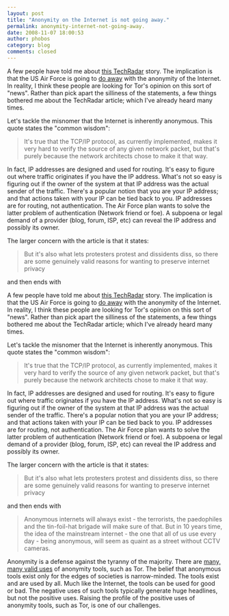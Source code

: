 ```yaml
---
layout: post
title: "Anonymity on the Internet is not going away."
permalink: anonymity-internet-not-going-away.
date: 2008-11-07 18:00:53
author: phobos
category: blog
comments: closed
---
```


A few people have told me about [this TechRadar](http://www.techradar.com/news/computing/will-the-internet-always-be-anonymous--482519) story. The implication is that the US Air Force is going to [do away](https://www.fbo.gov/index?print_preview=1&s=opportunity&mode=form&id=e72854d6e3c1a044038563ef1e0fdfa6&tab=core&tabmode=list&cck=1&au=&ck=) with the anonymity of the Internet. In reality, I think these people are looking for Tor's opinion on this sort of "news". Rather than pick apart the silliness of the statements, a few things bothered me about the TechRadar article; which I've already heard many times.

Let's tackle the misnomer that the Internet is inherently anonymous. This quote states the "common wisdom":

> It's true that the TCP/IP protocol, as currently implemented, makes it very hard to verify the source of any given network packet, but that's purely because the network architects chose to make it that way.

In fact, IP addresses are designed and used for routing. It's easy to figure out where traffic originates if you have the IP address. What's not so easy is figuring out if the owner of the system at that IP address was the actual sender of the traffic. There's a popular notion that you are your IP address; and that actions taken with your IP can be tied back to you. IP addresses are for routing, not authentication. The Air Force plan wants to solve the latter problem of authentication (Network friend or foe). A subpoena or legal demand of a provider (blog, forum, ISP, etc) can reveal the IP address and possibly its owner.

The larger concern with the article is that it states:

> But it's also what lets protesters protest and dissidents diss, so there are some genuinely valid reasons for wanting to preserve internet privacy

and then ends with

<!-- more -->

A few people have told me about [this TechRadar](http://www.techradar.com/news/computing/will-the-internet-always-be-anonymous--482519) story. The implication is that the US Air Force is going to [do away](https://www.fbo.gov/index?print_preview=1&s=opportunity&mode=form&id=e72854d6e3c1a044038563ef1e0fdfa6&tab=core&tabmode=list&cck=1&au=&ck=) with the anonymity of the Internet. In reality, I think these people are looking for Tor's opinion on this sort of "news". Rather than pick apart the silliness of the statements, a few things bothered me about the TechRadar article; which I've already heard many times.

Let's tackle the misnomer that the Internet is inherently anonymous. This quote states the "common wisdom":

> It's true that the TCP/IP protocol, as currently implemented, makes it very hard to verify the source of any given network packet, but that's purely because the network architects chose to make it that way.

In fact, IP addresses are designed and used for routing. It's easy to figure out where traffic originates if you have the IP address. What's not so easy is figuring out if the owner of the system at that IP address was the actual sender of the traffic. There's a popular notion that you are your IP address; and that actions taken with your IP can be tied back to you. IP addresses are for routing, not authentication. The Air Force plan wants to solve the latter problem of authentication (Network friend or foe). A subpoena or legal demand of a provider (blog, forum, ISP, etc) can reveal the IP address and possibly its owner.

The larger concern with the article is that it states:

> But it's also what lets protesters protest and dissidents diss, so there are some genuinely valid reasons for wanting to preserve internet privacy

and then ends with

> Anonymous internets will always exist - the terrorists, the paedophiles and the tin-foil-hat brigade will make sure of that. But in 10 years time, the idea of the mainstream internet - the one that all of us use every day - being anonymous, will seem as quaint as a street without CCTV cameras.

Anonymity is a defense against the tyranny of the majority. There are [many, many valid uses](https://www.torproject.org/torusers) of anonymity tools, such as Tor. The belief that anonymous tools exist only for the edges of societies is narrow-minded. The tools exist and are used by all. Much like the Internet, the tools can be used for good or bad. The negative uses of such tools typically generate huge headlines, but not the positive uses. Raising the profile of the positive uses of anonymity tools, such as Tor, is one of our challenges.
